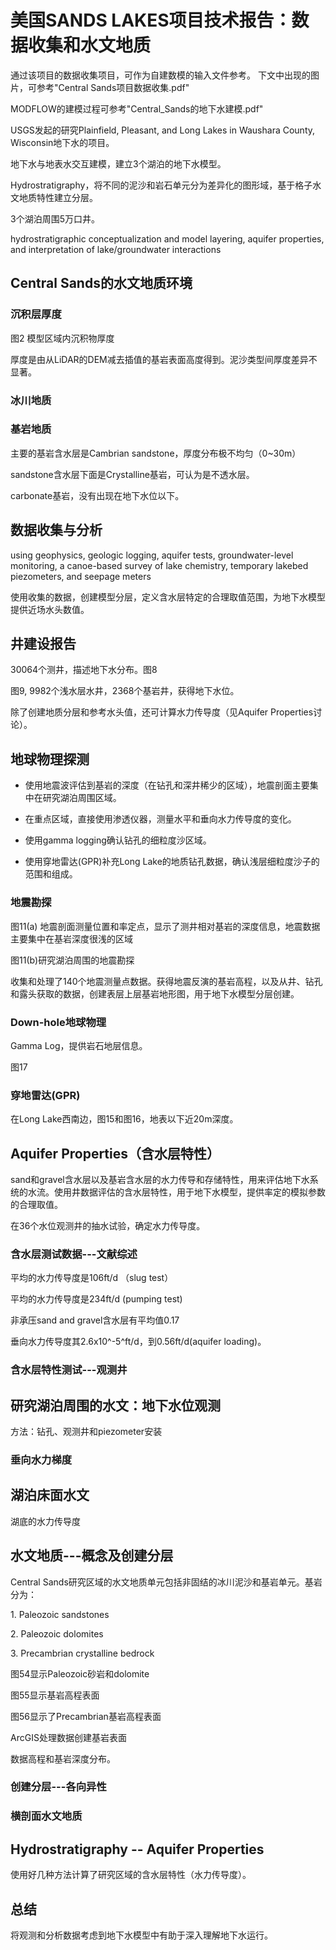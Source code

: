 # 美国SANDS LAKES项目技术报告：数据收集和水文地质

通过该项目的数据收集项目，可作为自建数模的输入文件参考。
下文中出现的图片，可参考"Central Sands项目数据收集.pdf"

MODFLOW的建模过程可参考"Central_Sands的地下水建模.pdf"

USGS发起的研究Plainfield, Pleasant, and Long Lakes in Waushara County,
Wisconsin地下水的项目。

地下水与地表水交互建模，建立3个湖泊的地下水模型。

Hydrostratigraphy，将不同的泥沙和岩石单元分为差异化的图形域，基于格子水文地质特性建立分层。

3个湖泊周围5万口井。

hydrostratigraphic conceptualization and model layering, aquifer
properties, and interpretation of lake/groundwater interactions

## Central Sands的水文地质环境

### 沉积层厚度

图2 模型区域内沉积物厚度

厚度是由从LiDAR的DEM减去插值的基岩表面高度得到。泥沙类型间厚度差异不显著。

### 冰川地质

### 基岩地质

主要的基岩含水层是Cambrian sandstone，厚度分布极不均匀（0\~30m）

sandstone含水层下面是Crystalline基岩，可认为是不透水层。

carbonate基岩，没有出现在地下水位以下。

## 数据收集与分析

using geophysics, geologic logging, aquifer tests, groundwater-level
monitoring, a canoe-based survey of lake chemistry, temporary lakebed
piezometers, and seepage meters

使用收集的数据，创建模型分层，定义含水层特定的合理取值范围，为地下水模型提供近场水头数值。

## 井建设报告

30064个测井，描述地下水分布。图8

图9, 9982个浅水层水井，2368个基岩井，获得地下水位。

除了创建地质分层和参考水头值，还可计算水力传导度（见Aquifer
Properties讨论）。

## 地球物理探测

-   使用地震波评估到基岩的深度（在钻孔和深井稀少的区域），地震剖面主要集中在研究湖泊周围区域。

-   在重点区域，直接使用渗透仪器，测量水平和垂向水力传导度的变化。

-   使用gamma logging确认钻孔的细粒度沙区域。

-   使用穿地雷达(GPR)补充Long
    Lake的地质钻孔数据，确认浅层细粒度沙子的范围和组成。

### 地震勘探

图11(a)
地震剖面测量位置和率定点，显示了测井相对基岩的深度信息，地震数据主要集中在基岩深度很浅的区域

图11(b)研究湖泊周围的地震勘探

收集和处理了140个地震测量点数据。获得地震反演的基岩高程，以及从井、钻孔和露头获取的数据，创建表层上层基岩地形图，用于地下水模型分层创建。

### Down-hole地球物理

Gamma Log，提供岩石地层信息。

图17

### 穿地雷达(GPR)

在Long Lake西南边，图15和图16，地表以下近20m深度。

## Aquifer Properties（含水层特性）

sand和gravel含水层以及基岩含水层的水力传导和存储特性，用来评估地下水系统的水流。使用井数据评估的含水层特性，用于地下水模型，提供率定的模拟参数的合理取值。

在36个水位观测井的抽水试验，确定水力传导度。

### 含水层测试数据---文献综述

平均的水力传导度是106ft/d （slug test）

平均的水力传导度是234ft/d (pumping test)

非承压sand and gravel含水层有平均值0.17

垂向水力传导度其2.6x10^-5^ft/d，到0.56ft/d(aquifer loading)。

### 含水层特性测试---观测井

## 研究湖泊周围的水文：地下水位观测

方法：钻孔、观测井和piezometer安装

### 垂向水力梯度

## 湖泊床面水文

湖底的水力传导度

## 水文地质---概念及创建分层

Central
Sands研究区域的水文地质单元包括非固结的冰川泥沙和基岩单元。基岩分为：

1\. Paleozoic sandstones

2\. Paleozoic dolomites

3\. Precambrian crystalline bedrock

图54显示Paleozoic砂岩和dolomite

图55显示基岩高程表面

图56显示了Precambrian基岩高程表面

ArcGIS处理数据创建基岩表面

数据高程和基岩深度分布。

### 创建分层---各向异性

### 横剖面水文地质

## Hydrostratigraphy -- Aquifer Properties

使用好几种方法计算了研究区域的含水层特性（水力传导度）。

## 总结

将观测和分析数据考虑到地下水模型中有助于深入理解地下水运行。
